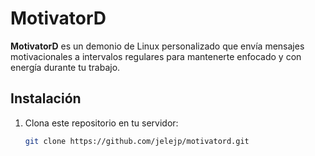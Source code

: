 # MotivatorD

**MotivatorD** es un demonio de Linux personalizado que envía mensajes motivacionales a intervalos regulares para mantenerte enfocado y con energía durante tu trabajo.

## Instalación

1. Clona este repositorio en tu servidor:

   ```bash
   git clone https://github.com/jelejp/motivatord.git

